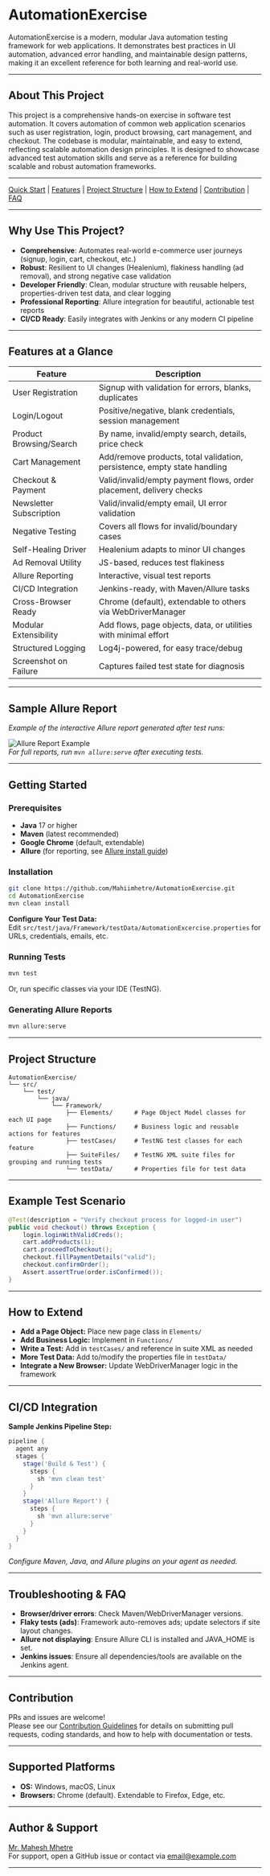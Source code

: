 # AutomationExercise

AutomationExercise is a modern, modular Java automation testing framework for web applications. It demonstrates best practices in UI automation, advanced error handling, and maintainable design patterns, making it an excellent reference for both learning and real-world use.

---

## About This Project

This project is a comprehensive hands-on exercise in software test automation. It covers automation of common web application scenarios such as user registration, login, product browsing, cart management, and checkout. The codebase is modular, maintainable, and easy to extend, reflecting scalable automation design principles. It is designed to showcase advanced test automation skills and serve as a reference for building scalable and robust automation frameworks.

---

[Quick Start](#getting-started) | [Features](#features-at-a-glance) | [Project Structure](#project-structure) | [How to Extend](#how-to-extend) | [Contribution](#contribution) | [FAQ](#troubleshooting--faq)

---

## Why Use This Project?

- **Comprehensive**: Automates real-world e-commerce user journeys (signup, login, cart, checkout, etc.)
- **Robust**: Resilient to UI changes (Healenium), flakiness handling (ad removal), and strong negative case validation
- **Developer Friendly**: Clean, modular structure with reusable helpers, properties-driven test data, and clear logging
- **Professional Reporting**: Allure integration for beautiful, actionable test reports
- **CI/CD Ready**: Easily integrates with Jenkins or any modern CI pipeline

---

## Features at a Glance

| Feature                  | Description                                                                  |
|--------------------------|------------------------------------------------------------------------------|
| User Registration        | Signup with validation for errors, blanks, duplicates                        |
| Login/Logout             | Positive/negative, blank credentials, session management                     |
| Product Browsing/Search  | By name, invalid/empty search, details, price check                          |
| Cart Management          | Add/remove products, total validation, persistence, empty state handling      |
| Checkout & Payment       | Valid/invalid/empty payment flows, order placement, delivery checks           |
| Newsletter Subscription  | Valid/invalid/empty email, UI error validation                               |
| Negative Testing         | Covers all flows for invalid/boundary cases                                  |
| Self-Healing Driver      | Healenium adapts to minor UI changes                                         |
| Ad Removal Utility       | JS-based, reduces test flakiness                                             |
| Allure Reporting         | Interactive, visual test reports                                             |
| CI/CD Integration        | Jenkins-ready, with Maven/Allure tasks                                       |
| Cross-Browser Ready      | Chrome (default), extendable to others via WebDriverManager                  |
| Modular Extensibility    | Add flows, page objects, data, or utilities with minimal effort              |
| Structured Logging       | Log4j-powered, for easy trace/debug                                          |
| Screenshot on Failure    | Captures failed test state for diagnosis                                     |

---

## Sample Allure Report

*Example of the interactive Allure report generated after test runs:*

![Allure Report Example](docs/allure-sample.png)  
*For full reports, run `mvn allure:serve` after executing tests.*

---

## Getting Started

### Prerequisites

- **Java** 17 or higher  
- **Maven** (latest recommended)  
- **Google Chrome** (default, extendable)  
- **Allure** (for reporting, see [Allure install guide](https://docs.qameta.io/allure/#_installing_a_commandline))

### Installation

```sh
git clone https://github.com/Mahiimhetre/AutomationExercise.git
cd AutomationExercise
mvn clean install
```

**Configure Your Test Data:**  
Edit `src/test/java/Framework/testData/AutomationExcercise.properties` for URLs, credentials, emails, etc.

### Running Tests

```sh
mvn test
```
Or, run specific classes via your IDE (TestNG).

### Generating Allure Reports

```sh
mvn allure:serve
```

---

## Project Structure

```
AutomationExercise/
└── src/
    └── test/
        └── java/
            └── Framework/
                ├── Elements/      # Page Object Model classes for each UI page
                ├── Functions/     # Business logic and reusable actions for features
                ├── testCases/     # TestNG test classes for each feature
                ├── SuiteFiles/    # TestNG XML suite files for grouping and running tests
                └── testData/      # Properties file for test data
```

---

## Example Test Scenario

```java
@Test(description = "Verify checkout process for logged-in user")
public void checkout() throws Exception {
    login.loginWithValidCreds();
    cart.addProducts(1);
    cart.proceedToCheckout();
    checkout.fillPaymentDetails("valid");
    checkout.confirmOrder();
    Assert.assertTrue(order.isConfirmed());
}
```

---

## How to Extend

- **Add a Page Object:** Place new page class in `Elements/`
- **Add Business Logic:** Implement in `Functions/`
- **Write a Test:** Add in `testCases/` and reference in suite XML as needed
- **More Test Data:** Add to/modify the properties file in `testData/`
- **Integrate a New Browser:** Update WebDriverManager logic in the framework

---

## CI/CD Integration

**Sample Jenkins Pipeline Step:**

```groovy
pipeline {
  agent any
  stages {
    stage('Build & Test') {
      steps {
        sh 'mvn clean test'
      }
    }
    stage('Allure Report') {
      steps {
        sh 'mvn allure:serve'
      }
    }
  }
}
```
*Configure Maven, Java, and Allure plugins on your agent as needed.*

---

## Troubleshooting & FAQ

- **Browser/driver errors**: Check Maven/WebDriverManager versions.
- **Flaky tests (ads)**: Framework auto-removes ads; update selectors if site layout changes.
- **Allure not displaying**: Ensure Allure CLI is installed and JAVA_HOME is set.
- **Jenkins issues**: Ensure all dependencies/tools are available on the Jenkins agent.

---

## Contribution

PRs and issues are welcome!  
Please see our [Contribution Guidelines](contribution.md) for details on submitting pull requests, coding standards, and how to help with documentation or tests.

---

## Supported Platforms

- **OS:** Windows, macOS, Linux
- **Browsers:** Chrome (default). Extendable to Firefox, Edge, etc.

---

## Author & Support

[Mr. Mahesh Mhetre](https://github.com/Mahiimhetre)  
For support, open a GitHub issue or contact via [email@example.com](mailto:email@example.com)

---
